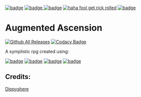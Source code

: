 [![badge](https://img.shields.io/badge/Made%20with-Python-1f425f.svg)](https://www.python.org/)
[![badge](https://img.shields.io/badge/A%20jean1398reborn-project-informational)
](https://www.github.com/jean1398reborn)
[![badge](https://img.shields.io/badge/Completely-Horrid-critical)](https://www.youtube.com/watch?v=dQw4w9WgXcQ)
[![haha fool get rick rolled](https://img.shields.io/static/v1?label=Build&message=Functional&color=sucess)](https://www.youtube.com/watch?v=bAgmGZ9iQ2Y)
[![badge](https://img.shields.io/static/v1?label=Bugs&message=0&color=critical)](https://www.youtube.com/watch?v=8GW6sLrK40k)

Augmented Ascension
======
[![Github All Releases](https://img.shields.io/github/downloads/jean1398reborn/Augmented/total.svg)]()
[![Codacy Badge](https://api.codacy.com/project/badge/Grade/38bb51c80f964ab09609e5f1aad16c9d)](https://www.codacy.com/manual/jean1398reborn/Augmented?utm_source=github.com&amp;utm_medium=referral&amp;utm_content=jean1398reborn/Augmented&amp;utm_campaign=Badge_Grade)


A symplistic rpg created using:


[![badge](https://img.shields.io/static/v1?label=Module&message=Pygame&color=informational)](https://www.pygame.org/news)
[![badge](https://img.shields.io/static/v1?label=Module&message=Random&color=informational)](https://docs.python.org/3/library/random.html)
[![badge](https://img.shields.io/static/v1?label=Module&message=Sys&color=informational)](https://docs.python.org/3/library/sys.html)
[![badge](https://img.shields.io/static/v1?label=Program&message=Illustrator&color=important)](http://www.adobe.com/illustratorl)


Credits:
-----
[Dippyshere](https://github.com/dippyshere)<br>
